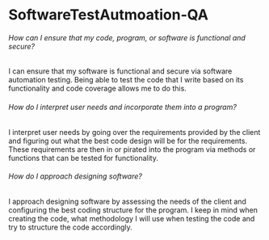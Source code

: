 # SoftwareTestAutmoation-QA

###### How can I ensure that my code, program, or software is functional and secure?

I can ensure that my software is functional and secure via software automation testing. Being able to test the code that I write based on its functionality and code coverage allows me to do this. 

###### How do I interpret user needs and incorporate them into a program?

I interpret user needs by going over the requirements provided by the client and figuring out what the best code design will be for the requirements. These requirements are then in or pirated into the program via methods or functions that can be tested for functionality. 

###### How do I approach designing software? 

I approach designing software by assessing the needs of the client and configuring the best coding structure for the program. I keep in mind when creating the code, what methodology I will use when testing the code and try to structure the code accordingly. 

